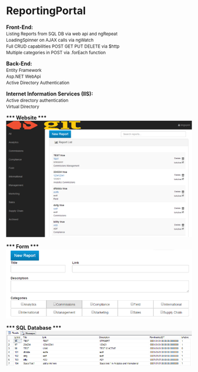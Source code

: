 # ReportingPortal
<b>Front-End:</b>
<small>
<br />Listing Reports from SQL DB via web api and ngRepeat
<br />LoadingSpinner on AJAX calls via ngWatch
<br />Full CRUD capabilities POST GET PUT DELETE via $http
<br />Multiple categories in POST via .forEach function
</small>

<b>Back-End:</b>
<small>
<br />Entity Framework
<br />Asp.NET WebApi 
<br />Active Directory Authentication
</small>
 
<b>Internet Information Services (IIS): </b>
<small>
<br />Active directory authentication 
<br />Virtual Directory
</small>
 
<b>*** Website *** </b>
![Picture](https://github.com/codeNovels/ReportingPortal/blob/master/pic1.PNG)

<b>*** Form ***</b>
![Picture](https://github.com/codeNovels/ReportingPortal/blob/master/pic2.PNG)

<b>*** SQL Database ***</b>
![Picture](https://github.com/codeNovels/ReportingPortal/blob/master/pic3.PNG)
